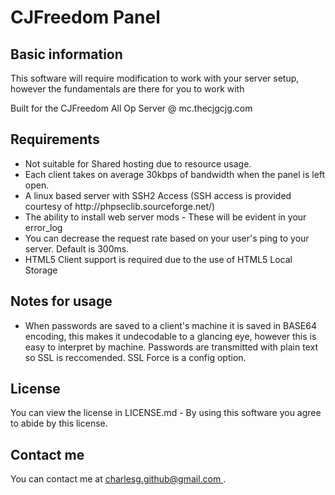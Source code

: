 <h1>CJFreedom Panel</h1>
<h2>Basic information</h2>
<p>This software will require modification to work with your server setup, however the fundamentals are there for you to work with</p>
<p>Built for the CJFreedom All Op Server @ mc.thecjgcjg.com</p>

<h2>Requirements</h2>
<p>
<ul>
<li>Not suitable for Shared hosting due to resource usage.</li>
<li>Each client takes on average 30kbps of bandwidth when the panel is left open.</li>
<li>A linux based server with SSH2 Access (SSH access is provided courtesy of http://phpseclib.sourceforge.net/)</li>
<li>The ability to install web server mods - These will be evident in your error_log</li>
<li>You can decrease the request rate based on your user's ping to your server. Default is 300ms.</li>
<li>HTML5 Client support is required due to the use of HTML5 Local Storage</li>
</ul>
</p>

<h2>Notes for usage</h2>
<ul>
<li>When passwords are saved to a client's machine it is saved in BASE64 encoding, this makes it undecodable to a glancing eye, however this is easy to interpret by machine. Passwords are transmitted with plain text so SSL is reccomended. SSL Force is a config option.</li>
</ul>

<h2>License</h2>
<p>You can view the license in LICENSE.md - By using this software you agree to abide by this license.

<h2>Contact me</h2>
You can contact me at <a href="mailto:charlesg.github@gmail.com ">charlesg.github@gmail.com </a>.